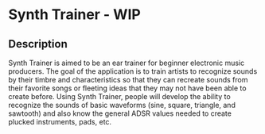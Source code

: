 # Synth Trainer - WIP

## Description
Synth Trainer is aimed to be an ear trainer for beginner electronic music producers. The goal of the application is to train artists to recognize sounds by their timbre and characteristics so that they can recreate sounds from their favorite songs or fleeting ideas that they may not have been able to create before. Using Synth Trainer, people will develop the ability to recognize the sounds of basic waveforms (sine, square, triangle, and sawtooth) and also know the general ADSR values needed to create plucked instruments, pads, etc.
